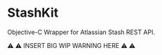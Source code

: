 # StashKit

Objective-C Wrapper for Atlassian Stash REST API.

:warning: :warning: INSERT BIG WIP WARNING HERE :warning: :warning:
